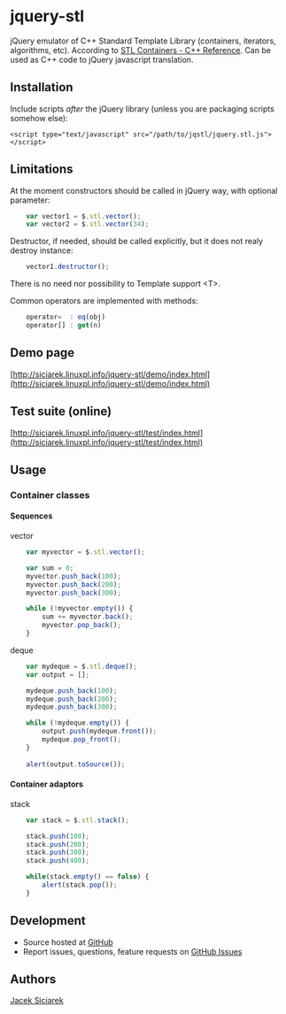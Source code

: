 jquery-stl
==========

jQuery emulator of C++ Standard Template Library (containers, iterators, algorithms, etc).
According to [STL Containers - C++ Reference](http://www.cplusplus.com/reference/stl/).
Can be used as C++ code to jQuery javascript translation.

## Installation

Include scripts *after* the jQuery library (unless you are packaging scripts somehow else):

    <script type="text/javascript" src="/path/to/jqstl/jquery.stl.js"></script>

## Limitations

At the moment constructors should be called in jQuery way, with optional parameter:

```js
    var vector1 = $.stl.vector();
    var vector2 = $.stl.vector(34);
```

Destructor, if needed, should be called explicitly, but it does not realy destroy instance:

```js
    vector1.destructor();
```

There is no need nor possibility to Template support &lt;T&gt;.

Common operators are implemented with methods:

```js
    operator=  : eq(obj)
    operator[] : get(n)
```

## Demo page

[http://siciarek.linuxpl.info/jquery-stl/demo/index.html](http://siciarek.linuxpl.info/jquery-stl/demo/index.html)

## Test suite (online)

[http://siciarek.linuxpl.info/jquery-stl/test/index.html](http://siciarek.linuxpl.info/jquery-stl/test/index.html)

## Usage

### Container classes

#### Sequences

vector

```js
    var myvector = $.stl.vector();

    var sum = 0;
    myvector.push_back(100);
    myvector.push_back(200);
    myvector.push_back(300);

    while (!myvector.empty()) {
        sum += myvector.back();
        myvector.pop_back();
    }
```

deque

```js
    var mydeque = $.stl.deque();
    var output = [];

    mydeque.push_back(100);
    mydeque.push_back(200);
    mydeque.push_back(300);

    while (!mydeque.empty()) {
        output.push(mydeque.front());
        mydeque.pop_front();
    }
    
    alert(output.toSource());
```    

#### Container adaptors 

stack

```js
    var stack = $.stl.stack();

    stack.push(100);
    stack.push(200);
    stack.push(300);
    stack.push(400);

    while(stack.empty() == false) {
        alert(stack.pop());
    }
```

## Development

- Source hosted at [GitHub](https://github.com/siciarek/jquery-stl)
- Report issues, questions, feature requests on [GitHub Issues](https://github.com/siciarek/jquery-stl/issues)

## Authors

[Jacek Siciarek](https://github.com/siciarek)